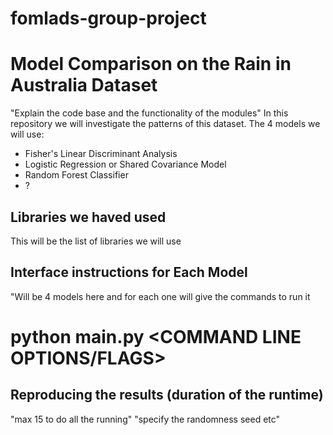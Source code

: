 # fomlads-group-project 
# Model Comparison on the Rain in Australia Dataset
"Explain the code base and the functionality of the modules"
In this repository we will investigate the patterns of this dataset. The 4 models we will use:

- Fisher's Linear Discriminant Analysis
- Logistic Regression or Shared Covariance Model
- Random Forest Classifier
- ?







## Libraries we haved used
This will be the list of libraries we will use


## Interface instructions for Each Model
"Will be 4 models here and for each one will give the commands to run it 

# python main.py <DATA FILE> <COMMAND LINE OPTIONS/FLAGS>

## Reproducing the results (duration of the runtime)
"max 15 to do all the running"
"specify the randomness seed etc"















